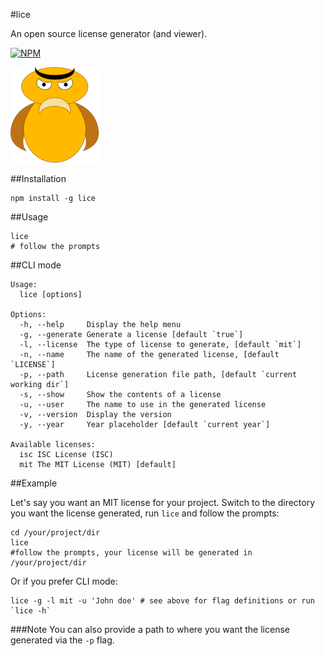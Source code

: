 #lice

An open source license generator (and viewer).

[![NPM](https://nodei.co/npm/lice.png)](https://nodei.co/npm/lice/)

![](/data/lice.png)

##Installation
```
npm install -g lice
```

##Usage

```
lice
# follow the prompts
```

##CLI mode

```
Usage:
  lice [options]

Options:
  -h, --help     Display the help menu
  -g, --generate Generate a license [default `true`]
  -l, --license  The type of license to generate, [default `mit`]
  -n, --name     The name of the generated license, [default `LICENSE`]
  -p, --path     License generation file path, [default `current working dir`]
  -s, --show     Show the contents of a license
  -u, --user     The name to use in the generated license
  -v, --version  Display the version
  -y, --year     Year placeholder [default `current year`]

Available licenses:
  isc ISC License (ISC)
  mit The MIT License (MIT) [default]
```

##Example

Let's say you want an MIT license for your project. Switch to the directory you
want the license generated, run `lice` and follow the prompts:

```
cd /your/project/dir
lice
#follow the prompts, your license will be generated in /your/project/dir
```

Or if you prefer CLI mode:

```
lice -g -l mit -u 'John doe' # see above for flag definitions or run `lice -h`
```

###Note
You can also provide a path to where you want the license generated via the `-p`
flag.
